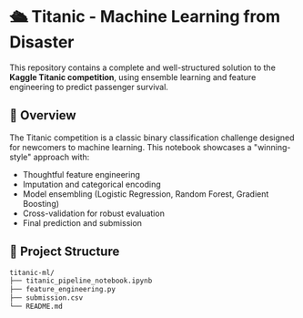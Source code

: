 # 🛳️ Titanic - Machine Learning from Disaster

This repository contains a complete and well-structured solution to the **Kaggle Titanic competition**, using ensemble learning and feature engineering to predict passenger survival.

## 📘 Overview

The Titanic competition is a classic binary classification challenge designed for newcomers to machine learning. This notebook showcases a "winning-style" approach with:

- Thoughtful feature engineering
- Imputation and categorical encoding
- Model ensembling (Logistic Regression, Random Forest, Gradient Boosting)
- Cross-validation for robust evaluation
- Final prediction and submission

## 🚀 Project Structure

```bash
titanic-ml/
├── titanic_pipeline_notebook.ipynb
├── feature_engineering.py
├── submission.csv
└── README.md
